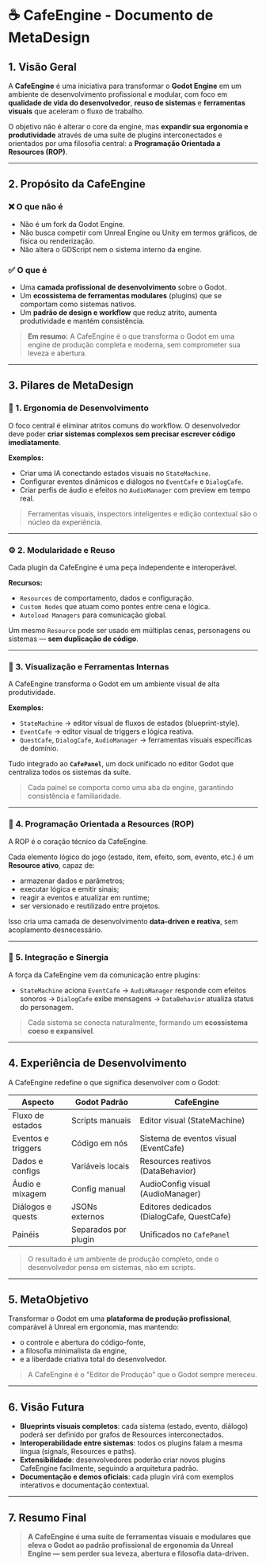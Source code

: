 # ☕ CafeEngine - Documento de MetaDesign

## 1. Visão Geral

A **CafeEngine** é uma iniciativa para transformar o **Godot Engine** em um ambiente de desenvolvimento profissional e modular, com foco em **qualidade de vida do desenvolvedor**, **reuso de sistemas** e **ferramentas visuais** que aceleram o fluxo de trabalho.

O objetivo não é alterar o core da engine, mas **expandir sua ergonomia e produtividade** através de uma suíte de plugins interconectados e orientados por uma filosofia central: a **Programação Orientada a Resources (ROP)**.

---

## 2. Propósito da CafeEngine

### ❌ O que não é

* Não é um fork da Godot Engine.
* Não busca competir com Unreal Engine ou Unity em termos gráficos, de física ou renderização.
* Não altera o GDScript nem o sistema interno da engine.

### ✅ O que é

* Uma **camada profissional de desenvolvimento** sobre o Godot.
* Um **ecossistema de ferramentas modulares** (plugins) que se comportam como sistemas nativos.
* Um **padrão de design e workflow** que reduz atrito, aumenta produtividade e mantém consistência.

> **Em resumo:** A CafeEngine é o que transforma o Godot em uma engine de produção completa e moderna, sem comprometer sua leveza e abertura.

---

## 3. Pilares de MetaDesign

### 🧱 1. Ergonomia de Desenvolvimento

O foco central é eliminar atritos comuns do workflow. O desenvolvedor deve poder **criar sistemas complexos sem precisar escrever código imediatamente**.

**Exemplos:**

* Criar uma IA conectando estados visuais no `StateMachine`.
* Configurar eventos dinâmicos e diálogos no `EventCafe` e `DialogCafe`.
* Criar perfis de áudio e efeitos no `AudioManager` com preview em tempo real.

> Ferramentas visuais, inspectors inteligentes e edição contextual são o núcleo da experiência.

---

### ⚙️ 2. Modularidade e Reuso

Cada plugin da CafeEngine é uma peça independente e interoperável.

**Recursos:**

* `Resources` de comportamento, dados e configuração.
* `Custom Nodes` que atuam como pontes entre cena e lógica.
* `Autoload Managers` para comunicação global.

Um mesmo `Resource` pode ser usado em múltiplas cenas, personagens ou sistemas — **sem duplicação de código**.

---

### 🧩 3. Visualização e Ferramentas Internas

A CafeEngine transforma o Godot em um ambiente visual de alta produtividade.

**Exemplos:**

* `StateMachine` → editor visual de fluxos de estados (blueprint-style).
* `EventCafe` → editor visual de triggers e lógica reativa.
* `QuestCafe`, `DialogCafe`, `AudioManager` → ferramentas visuais específicas de domínio.

Tudo integrado ao **`CafePanel`**, um dock unificado no editor Godot que centraliza todos os sistemas da suíte.

> Cada painel se comporta como uma aba da engine, garantindo consistência e familiaridade.

---

### 🧠 4. Programação Orientada a Resources (ROP)

A ROP é o coração técnico da CafeEngine.

Cada elemento lógico do jogo (estado, item, efeito, som, evento, etc.) é um **Resource ativo**, capaz de:

* armazenar dados e parâmetros;
* executar lógica e emitir sinais;
* reagir a eventos e atualizar em runtime;
* ser versionado e reutilizado entre projetos.

Isso cria uma camada de desenvolvimento **data-driven e reativa**, sem acoplamento desnecessário.

---

### 🔄 5. Integração e Sinergia

A força da CafeEngine vem da comunicação entre plugins:

* `StateMachine` aciona `EventCafe` → `AudioManager` responde com efeitos sonoros → `DialogCafe` exibe mensagens → `DataBehavior` atualiza status do personagem.

> Cada sistema se conecta naturalmente, formando um **ecossistema coeso e expansível**.

---

## 4. Experiência de Desenvolvimento

A CafeEngine redefine o que significa desenvolver com o Godot:

| Aspecto            | Godot Padrão         | CafeEngine                                 |
| ------------------ | -------------------- | ------------------------------------------ |
| Fluxo de estados   | Scripts manuais      | Editor visual (StateMachine)                  |
| Eventos e triggers | Código em nós        | Sistema de eventos visual (EventCafe)      |
| Dados e configs    | Variáveis locais     | Resources reativos (DataBehavior)              |
| Áudio e mixagem    | Config manual        | AudioConfig visual (AudioManager)             |
| Diálogos e quests  | JSONs externos       | Editores dedicados (DialogCafe, QuestCafe) |
| Painéis            | Separados por plugin | Unificados no `CafePanel`                  |

> O resultado é um ambiente de produção completo, onde o desenvolvedor pensa em sistemas, não em scripts.

---

## 5. MetaObjetivo

Transformar o Godot em uma **plataforma de produção profissional**, comparável à Unreal em ergonomia, mas mantendo:

* o controle e abertura do código-fonte,
* a filosofia minimalista da engine,
* e a liberdade criativa total do desenvolvedor.

> A CafeEngine é o "Editor de Produção" que o Godot sempre mereceu.

---

## 6. Visão Futura

* **Blueprints visuais completos**: cada sistema (estado, evento, diálogo) poderá ser definido por grafos de Resources interconectados.
* **Interoperabilidade entre sistemas**: todos os plugins falam a mesma língua (signals, Resources e paths).
* **Extensibilidade**: desenvolvedores poderão criar novos plugins CafeEngine facilmente, seguindo a arquitetura padrão.
* **Documentação e demos oficiais**: cada plugin virá com exemplos interativos e documentação contextual.

---

## 7. Resumo Final

> **A CafeEngine é uma suíte de ferramentas visuais e modulares que eleva o Godot ao padrão profissional de ergonomia da Unreal Engine — sem perder sua leveza, abertura e filosofia data-driven.**
